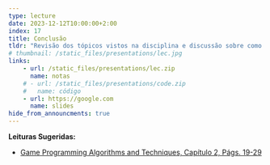 ```yaml
---
type: lecture
date: 2023-12-12T10:00:00+2:00
index: 17
title: Conclusão
tldr: "Revisão dos tópicos vistos na disciplina e discussão sobre como se tornar um desenvolvedor de jogos."
# thumbnail: /static_files/presentations/lec.jpg
links: 
    - url: /static_files/presentations/lec.zip
      name: notas
    # - url: /static_files/presentations/code.zip
    #   name: código
    - url: https://google.com
      name: slides
hide_from_announcments: true
---
```

**Leituras Sugeridas:**
- [Game Programming Algorithms and Techniques, Capítulo 2, Págs. 19-29](https://gameprogrammingpatterns.com/game-loop.html)
